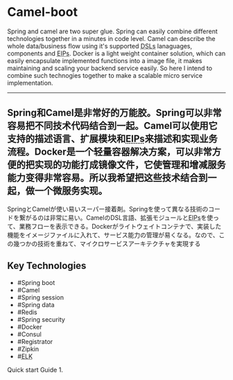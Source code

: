 Camel-boot
=======
Spring and camel are two super glue. Spring can easily combine different technologies together in a minutes in code level. Camel can describe the whole data/business flow using it's supported <abbr title="Domain-specific language">DSLs</abbr> lanaguages, components and <abbr title="Enterprise Integration Pattern">EIPs</abbr>. Docker is a light weight container solution, which can easily encapsulate implemented functions into a image file, it makes maintaining and scaling your backend service easily. So here I intend to combine such technogies together to make a scalable micro service implementation.

---
Spring和Camel是非常好的万能胶。Spring可以非常容易把不同技术代码结合到一起。Camel可以使用它支持的描述语言、扩展模块和<abbr title="Enterprise Integration Pattern">EIPs</abbr>来描述和实现业务流程。Docker是一个轻量容器解决方案，可以非常方便的把实现的功能打成镜像文件，它使管理和增减服务能力变得非常容易。所以我希望把这些技术结合到一起，做一个微服务实现。
---
SpringとCamelが使い易いスーパー接着剤。Springを使って異なる技術のコードを繋がるのは非常に易い。CamelのDSL言語、拡張モジュールと<abbr title="Enterprise Integration Pattern">EIPs</abbr>を使って、業務フローを表示できる。Dockerがライトウェイトコンテナで、実装した機能をイメージファイルに入れて、サービス能力の管理が易くなる。なので、この幾つかの技術を重ねて、マイクロサービスアーキテクチャを実現する

## Key Technologies
 
  * #Spring boot
  * #Camel
  * #Spring session
  * #Spring data
  * #Redis
  * #Spring security
  * #Docker
  * #Consul
  * #Registrator
  * #Zipkin
  * #<abbr title="Elasticsearch, Logstash, Kibana">ELK</abbr>
  
Quick start Guide
1.

